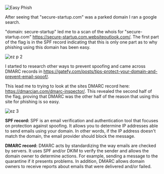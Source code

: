 ![Easy Phish](https://user-images.githubusercontent.com/46513413/71924412-f24b6100-315c-11ea-9102-b9a8557cf4a8.png)

After seeing that "secure-startup.com" was a parked domain I ran a google search.

"domain: secure-startup" led me to a scan of the whois for "secure-startup.com" https://secure-startup.com.websiteoutlook.com/.
The first part of the flag is in the SPF record indicating that this is only one part as to why phishing using this domain has been easy.

![ez p 2](https://user-images.githubusercontent.com/46513413/71925014-22473400-315e-11ea-9348-f901e4822e03.png)


I started to research other ways to prevent spoofing and came across DMARC records in https://gatefy.com/posts/tips-protect-your-domain-and-prevent-email-spoof/. 

This lead me to trying to look at the sites DMARC record here: https://dmarcian.com/dmarc-inspector/. 
This revealed the second half of the flag, proving that DMARC was the other half of the reason that using this site for phishing is so easy.

![ez 3](https://user-images.githubusercontent.com/46513413/71925362-dd6fcd00-315e-11ea-8bb3-a12eed753482.png)


**SPF record:** SPF is an email verification and authentication tool that focuses on protection against spoofing. It allows you to determine IP addresses able to send emails using your domain. In other words, if the IP address doesn't match the domain, the email provider should block the message.

**DMARC record:** DMARC acts by standardizing the way emails are checked by servers. It uses SPF and/or DKIM to verify the sender and allows the domain owner to determine actions. For example, sending a message to the quarantine if it presents problems. In addition, DMARC allows domain owners to receive reports about emails that were delivered and/or failed.
